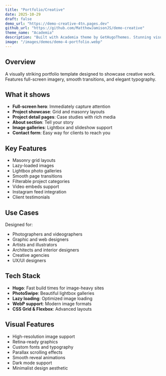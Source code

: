 ```yaml
---
title: "Portfolio/Creative"
date: 2025-10-29
draft: false
demo_url: "https://demo-creative-4tn.pages.dev"
github_url: "https://github.com/MatthewJamisonJS/demo-creative"
theme_name: "Academia"
description: "Built with Academia theme by GetHugoThemes. Stunning visual portfolio for designers, photographers, and creative professionals."
image: "/images/demos/demo-4-portfolio.webp"
---
```


## Overview

A visually striking portfolio template designed to showcase creative work. Features full-screen imagery, smooth transitions, and elegant typography.

## What it shows

- **Full-screen hero**: Immediately capture attention
- **Project showcase**: Grid and masonry layouts
- **Project detail pages**: Case studies with rich media
- **About section**: Tell your story
- **Image galleries**: Lightbox and slideshow support
- **Contact form**: Easy way for clients to reach you

## Key Features

- Masonry grid layouts
- Lazy-loaded images
- Lightbox photo galleries
- Smooth page transitions
- Filterable project categories
- Video embeds support
- Instagram feed integration
- Client testimonials

## Use Cases

Designed for:
- Photographers and videographers
- Graphic and web designers
- Artists and illustrators
- Architects and interior designers
- Creative agencies
- UX/UI designers

## Tech Stack

- **Hugo**: Fast build times for image-heavy sites
- **PhotoSwipe**: Beautiful lightbox galleries
- **Lazy loading**: Optimized image loading
- **WebP support**: Modern image formats
- **CSS Grid & Flexbox**: Advanced layouts

## Visual Features

- High-resolution image support
- Retina-ready graphics
- Custom fonts and typography
- Parallax scrolling effects
- Smooth reveal animations
- Dark mode support
- Minimalist design aesthetic
